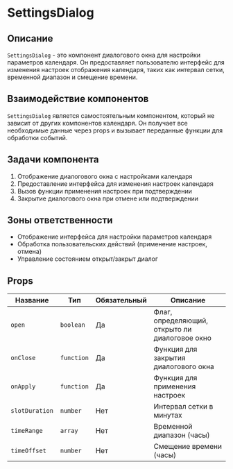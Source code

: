 # SettingsDialog

## Описание

`SettingsDialog` - это компонент диалогового окна для настройки параметров календаря. Он предоставляет пользователю интерфейс для изменения настроек отображения календаря, таких как интервал сетки, временной диапазон и смещение времени.

## Взаимодействие компонентов

`SettingsDialog` является самостоятельным компонентом, который не зависит от других компонентов календаря. Он получает все необходимые данные через props и вызывает переданные функции для обработки событий.

## Задачи компонента

1. Отображение диалогового окна с настройками календаря
2. Предоставление интерфейса для изменения настроек календаря
3. Вызов функции применения настроек при подтверждении
4. Закрытие диалогового окна при отмене или подтверждении

## Зоны ответственности

- Отображение интерфейса для настройки параметров календаря
- Обработка пользовательских действий (применение настроек, отмена)
- Управление состоянием открыт/закрыт диалог

## Props

| Название | Тип | Обязательный | Описание |
|----------|-----|-------------|----------|
| `open` | `boolean` | Да | Флаг, определяющий, открыто ли диалоговое окно |
| `onClose` | `function` | Да | Функция для закрытия диалогового окна |
| `onApply` | `function` | Да | Функция для применения настроек |
| `slotDuration` | `number` | Нет | Интервал сетки в минутах |
| `timeRange` | `array` | Нет | Временной диапазон (часы) |
| `timeOffset` | `number` | Нет | Смещение времени (часы) |